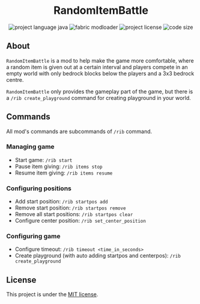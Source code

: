 <h1 align="center">
    RandomItemBattle
</h1>

<p align="center">
    <img src="https://img.shields.io/badge/java-%23ED8B00.svg?logo=openjdk&logoColor=white&style=for-the-badge" alt="project language java" />
    <img src="https://img.shields.io/badge/modloader-fabric-cccccc?style=for-the-badge" alt="fabric modloader" />
    <img src="https://img.shields.io/badge/LICENSE-MIT-green?style=for-the-badge" alt="project license" />
    <img src="https://img.shields.io/github/languages/code-size/Zwylair/RandomItemBattle?style=for-the-badge" alt="code size" />
</p>

## About

`RandomItemBattle` is a mod to help make the game more comfortable, where a random item is given out at a certain interval and players compete in an empty world with only bedrock blocks below the players and a 3x3 bedrock centre.

`RandomItemBattle` only provides the gameplay part of the game, but there is a `/rib create_playground` command for creating playground in your world.
## Commands

All mod's commands are subcommands of `/rib` command.

### Managing game

* Start game: `/rib start`
* Pause item giving: `/rib items stop`
* Resume item giving: `/rib items resume`

### Configuring positions

* Add start position: `/rib startpos add`
* Remove start position: `/rib startpos remove`
* Remove all start positions: `/rib startpos clear`
* Configure center position: `/rib set_center_position`

### Configuring game

* Configure timeout: `/rib timeout <time_in_seconds>`
* Create playground (with auto adding startpos and centerpos): `/rib create_playground`

## License

This project is under the [MIT license](./LICENSE).
